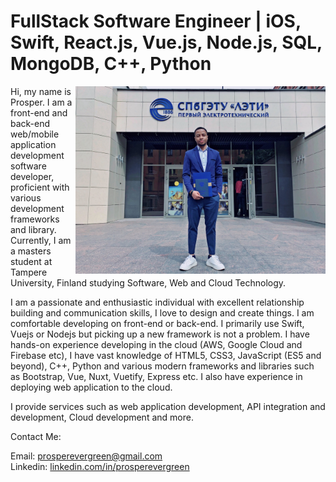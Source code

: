 
# FullStack Software Engineer | iOS, Swift, React.js, Vue.js, Node.js, SQL, MongoDB, C++, Python 
<img src="https://github.com/prosperevergreen/prosperevergreen/blob/master/official-photo.jpg" align="right" width="400" />

Hi, my name is Prosper. I am a front-end and back-end web/mobile application development software developer, proficient with various development frameworks and library. Currently, I am a masters student at Tampere University, Finland studying Software, Web and Cloud Technology.

I am a passionate and enthusiastic individual with excellent relationship building and communication skills, I love to design and create things.
I am comfortable developing on front-end or back-end.
I primarily use Swift, Vuejs or Nodejs but picking up a new framework is not a problem.
I have hands-on experience developing in the cloud (AWS, Google Cloud and Firebase etc), I have vast knowledge of HTML5, CSS3, JavaScript (ES5 and beyond), C++, Python and various modern frameworks and libraries such as Bootstrap, Vue, Nuxt, Vuetify, Express etc. I also have experience in deploying web application to the cloud.

I provide services such as web application development, API integration and development, Cloud development and more.

Contact Me:

Email: [prosperevergreen@gmail.com](mailto:prosperevergreen@gmail.com) <br />
Linkedin: [linkedin.com/in/prosperevergreen](https://www.linkedin.com/in/prosperevergreen) <br />
